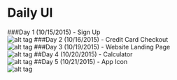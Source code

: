 # Daily UI <br>
###Day 1 (10/15/2015) - Sign Up <br>
![alt tag](https://github.com/vdthatte/dailyUI_with_sketch/blob/master/Screen%20Shot%202015-10-16%20at%201.22.43%20AM.png)
###Day 2 (10/16/2015) - Credit Card Checkout <br>
![alt tag](https://github.com/vdthatte/dailyUI_with_sketch/blob/master/Screen%20Shot%202015-10-16%20at%207.04.37%20PM.png)
###Day 3 (10/19/2015) - Website Landing Page <br>
![alt tag](https://github.com/vdthatte/dailyUI_with_sketch/blob/master/dailyUI_day3.png)
##Day 4 (10/20/2015) - Calculator <br>
![alt tag](https://github.com/vdthatte/dailyUI_with_sketch/blob/master/day4.png)
##Day 5 (10/21/2015) - App Icon <br>
![alt tag](https://github.com/vdthatte/dailyUI_with_sketch/blob/master/day5.png)
